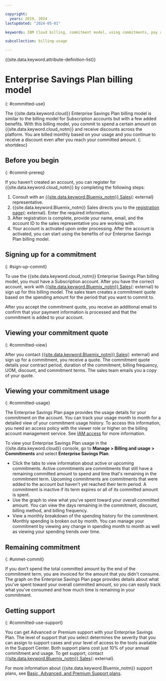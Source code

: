 ```yaml
---

copyright:
  years: 2019, 2024
lastupdated: "2024-05-01"

keywords: IBM Cloud billing, commitment model, using commitments, pay as you go with committed use

subcollection: billing-usage

---
```


{{site.data.keyword.attribute-definition-list}}

# Enterprise Savings Plan billing model
{: #committed-use}

The {{site.data.keyword.cloud}} Enterprise Savings Plan billing model is similar to the billing model for Subscription accounts but with a few added benefits. With this billing model, you commit to spend a certain amount on {{site.data.keyword.cloud_notm}} and receive discounts across the platform. You are billed monthly based on your usage and you continue to receive a discount even after you reach your committed amount.
{: shortdesc}

## Before you begin
{: #commit-prereq}

If you haven’t created an account, you can register for {{site.data.keyword.cloud_notm}} by completing the following steps:

1. Consult with an [{{site.data.keyword.Bluemix_notm}} Sales](https://www.ibm.com/cloud?contactmodule){: external} representative.
1. {{site.data.keyword.Bluemix_notm}} Sales directs you to the [registration page](https://cloud.ibm.com/registration/sales){: external}. Enter the required information.
1. After registration is complete, provide your name, email, and the account ID to the sales representative you are working with.
1. Your account is activated upon order processing. After the account is activated, you can start using the benefits of our Enterprise Savings Plan billing model.

## Signing up for a commitment
{: #sign-up-commit}

To use the {{site.data.keyword.cloud_notm}} Enterprise Savings Plan billing model, you must have a Subscription account. After you have the correct account, work with [{{site.data.keyword.Bluemix_notm}} Sales](https://www.ibm.com/cloud?contactmodule){: external} to sign up for this billing model. The sales team creates a commitment quote based on the spending amount for the period that you want to commit to.

After you accept the commitment quote, you receive an additional email to confirm that your payment information is processed and that the commitment is added to your account.

## Viewing your commitment quote
{: #committed-view}

After you contact [{{site.data.keyword.Bluemix_notm}} Sales](https://www.ibm.com/cloud?contactmodule){: external} and sign up for a commitment, you receive a quote. The commitment quote details your contract period, duration of the commitment, billing frequency, UOM, discount, and commitment terms. The sales team emails you a copy of your quote.

## Viewing your commitment usage
{: #committed-usage}

The Enterprise Savings Plan page provides the usage details for your commitment on the account. You can track your usage month to month for a detailed view of your commitment usage history. To access this information, you need an access policy with the viewer role or higher on the billing account management service. See [IAM access](/docs/account?topic=account-userroles) for more information.

To view your Enterprise Savings Plan usage in the {{site.data.keyword.cloud}} console, go to **Manage > Billing and usage > Commitments** and select **Enterprise Savings Plan**.

* Click the tabs to view information about active or upcoming commitments. Active commitments are commitments that still have a remaining committed amount to spend and time that's remaining in the commitment term. Upcoming commitments are commitments that were added to the account but haven't yet reached their term period. A commitment is inactive if its term expires or all of its committed amount is spent.
* Use the graph to view what you've spent toward your overall committed amount. You can view the days remaining in the commitment, discount, billing method, and billing frequency.
* View a monthly breakdown of the spending history for the commitment. Monthly spending is broken out by month. You can manage your commitment by viewing any change in spending month to month as well as viewing your spending trends over time.

## Remaining commitment
{: #unmet-commit}

If you don't spend the total committed amount by the end of the commitment term, you are invoiced for the amount that you didn't consume. The graph on the Enterprise Savings Plan  page provides details about what you've spent toward your overall committed amount, so you can easily track what you've consumed and how much time is remaining in your commitment.

<!--This doc is staging only for now. Do not push to prod.
## Product-level discounts
{: #service-discount-commit}

In addition to the platform-level discount applied to a commitment, you can receive additional discounts that apply to a service, category, plan, and metric. Discounts on products vary depending on your account type. To view the discounts that are applied to your commitment in the {{site.data.keyword.Bluemix_notm}} console, go to **Manage** > **Billing and usage** > **Commitments** > . In the discounts section, use the table to view your active discounts.

Multiple discounts can't be applied to a single resource.
{: note}

For more information about product-level discounts, work with [{{site.data.keyword.Bluemix_notm}} Sales](https://www.ibm.com/cloud?contactmodule){: external}.
-HL-->

## Getting support
{: #committed-use-support}

You can get Advanced or Premium support with your Enterprise Savings Plan. The level of support that you select determines the severity that you can assign to support cases and your level of access to the tools available in the Support Center. Both support plans cost just 10% of your annual commitment and usage. To get support, contact [{{site.data.keyword.Bluemix_notm}} Sales](https://www.ibm.com/cloud?contactmodule){: external}.

For more information about {{site.data.keyword.Bluemix_notm}} support plans, see [Basic, Advanced, and Premium Support plans](/docs/get-support?topic=get-support-support-plans).
